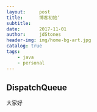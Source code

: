 ```yaml
---
layout:     post
title:      博客初始ʼ
subtitle:   
date:       2017-11-01
author:     jdStones
header-img: img/home-bg-art.jpg
catalog: true
tags:
    - java
    - personal
---
```



## DispatchQueue
大家好

```